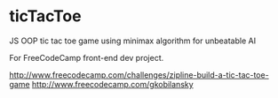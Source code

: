 # ticTacToe
JS OOP tic tac toe game using minimax algorithm for unbeatable AI

For FreeCodeCamp front-end dev project.

http://www.freecodecamp.com/challenges/zipline-build-a-tic-tac-toe-game
http://www.freecodecamp.com/gkobilansky
